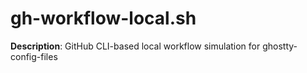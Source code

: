 # gh-workflow-local.sh

**Description**: GitHub CLI-based local workflow simulation for ghostty-config-files

